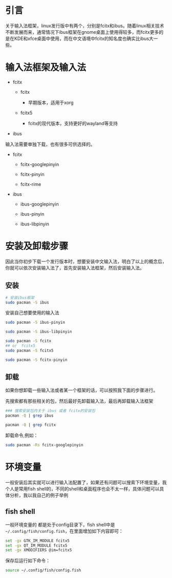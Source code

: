 

# 引言

关于输入法框架，linux发行版中有两个，分别是fcitx和ibus。随着linux相关技术不断发展而来，通常情况下ibus框架在gnome桌面上使用得较多，而fcitx更多的是在KDE和xfce桌面中使用，而在中文语境中fcitx的知名度也确实比ibus大一些。

# 输入法框架及输入法

- fcitx
  
  - fcitx
    
    - 早期版本，适用于xorg
  
  - fcitx5  
    
    - fcitx的现代版本，支持更好的wayland等支持

- ibus



输入法需要单独下载，也有很多可供选择的。



- fcitx
  
  - fcitx-googlepinyin
  
  - fcitx-pinyin
  
  - fcitx-rime

- ibus
  
  - ibus-googlepinyin
  
  - ibus-pinyin
  
  - ibus-libpinyin

# 安装及卸载步骤

因此当你初步下载一个发行版本时，想要安装中文输入法，明白了以上的概念后，你就可以依次安装输入法了，首先安装输入法框架，然后安装输入法。

## 安装

```bash
# 安装ibus框架
sudo pacman -S ibus
```

安装自己想要使用的输入法

```bash
sudo pacman -S ibus-pinyin

sudo pacman -S ibus-libpinyin
```

```bash
sudo pacman -S fcitx
## or  fcitx5
sudo pacman -S fcitx5
```

```bash
sudo pacman -S fcitx-pinyin
```

## 卸载

如果你想卸载一些输入法或者某一个框架的话，可以按照我下面的步骤进行。

先搜索都有那些相关的包，然后最好先卸载输入法，最后再卸载输入法框架

```bash
### 搜索安装包内关于 ibus 或者 fcitx的安装包
pacman -Q | grep ibus

pacman -Q | grep fcitx
```

卸载命令,例如：

```bash
sudo pacman -Rs fcitx-googlepinyin
```



# 环境变量

一般安装后其实就可以进行输入法配置了，如果还有问题可以搜索下环境变量，我个人是常用fish shell的，不同的shell和桌面程序也会不太一样，具体问题可以具体分析，我以我自己的例子举例

## fish shell

一般环境变量的 都是处于config目录下，fish shell中是 `~/.config/fish/config.fish`，在里面增加如下内容即可：

```bash
set -gx GTK_IM_MODULE fcitx5
set -gx QT_IM_MODULE fcitx5
set -gx XMODIFIERS @im=fcitx5
```

保存后运行如下命令：

```bash
source ~/.config/fish/config.fish
```


